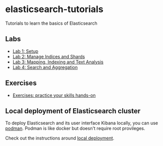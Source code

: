# elasticsearch-tutorials

Tutorials to learn the basics of Elasticsearch

## Labs

- [Lab 1: Setup](/lab-1.md)
- [Lab 2: Manage Indices and Shards](/lab-2.md)
- [Lab 3: Mapping, Indexing and Text Analysis](/lab-3.md)
- [Lab 4: Search and Aggregation](/lab-4.md)

## Exercises

- [Exercises: practice your skills hands-on](/exercises.md)

## Local deployment of Elasticsearch cluster

To deploy Elasticsearch and its user interface Kibana locally, you can use [podman](https://podman.io/). Podman is like docker but doesn't require root provileges.

Check out the instructions around [local deployment](./local-deployment).

